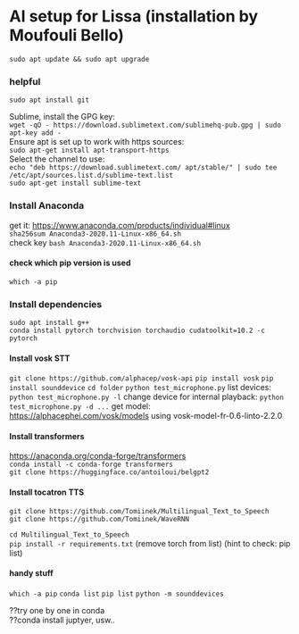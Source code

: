 # AI setup for Lissa (installation by Moufouli Bello)

``sudo apt update && sudo apt upgrade``

### helpful

``sudo apt install git``

Sublime, install the GPG key:  
``wget -qO - https://download.sublimetext.com/sublimehq-pub.gpg | sudo apt-key add -``  
Ensure apt is set up to work with https sources:  
``sudo apt-get install apt-transport-https``  
Select the channel to use:  
``echo "deb https://download.sublimetext.com/ apt/stable/" | sudo tee /etc/apt/sources.list.d/sublime-text.list``  
``sudo apt-get install sublime-text``  

### Install Anaconda
get it: https://www.anaconda.com/products/individual#linux  
``sha256sum Anaconda3-2020.11-Linux-x86_64.sh``  
check key
``bash Anaconda3-2020.11-Linux-x86_64.sh``  
#### check which pip version is used
``which -a pip``

### Install dependencies   
``sudo apt install g++``  
``conda install pytorch torchvision torchaudio cudatoolkit=10.2 -c pytorch``

#### Install vosk STT
``git clone https://github.com/alphacep/vosk-api``
``pip install vosk``
``pip install sounddevice``
``cd folder``
``python test_microphone.py``
list devices:
``python test_microphone.py -l``
change device for internal playback:
``python test_microphone.py -d ...``
get model: https://alphacephei.com/vosk/models
using vosk-model-fr-0.6-linto-2.2.0

#### Install transformers
https://anaconda.org/conda-forge/transformers  
``conda install -c conda-forge transformers``  
``git clone https://huggingface.co/antoiloui/belgpt2``  

#### Install tocatron TTS
``git clone https://github.com/Tomiinek/Multilingual_Text_to_Speech``  
``git clone https://github.com/Tomiinek/WaveRNN``  

``cd Multilingual_Text_to_Speech``  
``pip install -r requirements.txt``  (remove torch from list)
(hint to check: pip list)

#### handy stuff
``which -a pip``
``conda list``
``pip list``
``python -m sounddevices``


??try one by one in conda  
??conda install juptyer, usw..  
